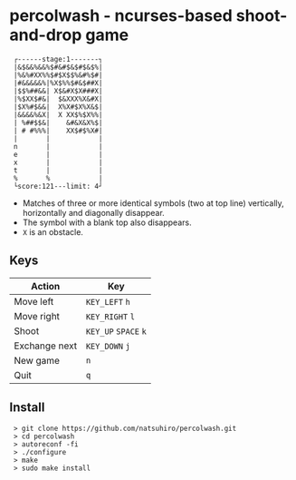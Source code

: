 # percolwash - ncurses-based shoot-and-drop game


     ┌------stage:1-------┐
     |&$&&%&&%$#&#$&$#$&$%|
     |%&%#XX%%$#$X$$%&#%$#|
     |#&&&&&%|%X$%%$#&$##X|
     |$$%##&&| X$&#X$X###X|
     |%$XX$#&|  $&XXX%X&#X|
     |$X%#$&&|  X%X#$X%X&$|
     |&&&&%&X|  X XX$%$X%%|
     | %##$$&|    &#&X&X%$|
     | # #%%%|    XX$#$%X#|
     |       |            |
     n       |            |
     e       |            |
     x       |            |
     t       |            |
     %       %            |
     └score:121---limit: 4┘


- Matches of three or more identical symbols (two at top line) vertically, horizontally and diagonally disappear.
- The symbol with a blank top also disappears.
- `X` is an obstacle.

##  Keys
Action|Key
--------------|-------------------
Move left|     `KEY_LEFT` `h`
Move right|    `KEY_RIGHT` `l`
Shoot|         `KEY_UP` `SPACE` `k`
Exchange next| `KEY_DOWN` `j`
New game|      `n`
Quit|          `q`

## Install
     > git clone https://github.com/natsuhiro/percolwash.git
     > cd percolwash
     > autoreconf -fi
     > ./configure
     > make
     > sudo make install

